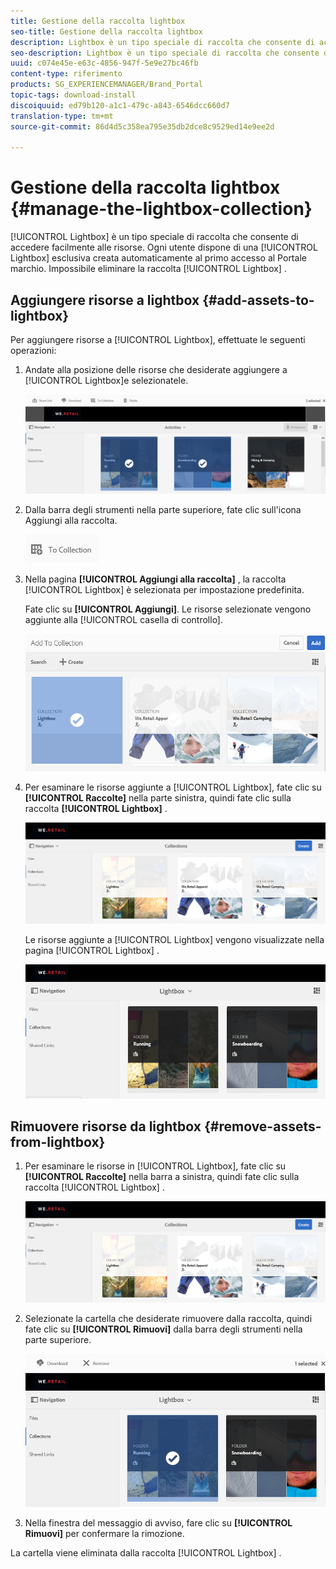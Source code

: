 ```yaml
---
title: Gestione della raccolta lightbox
seo-title: Gestione della raccolta lightbox
description: Lightbox è un tipo speciale di raccolta che consente di accedere facilmente alle risorse. Ogni utente dispone di una lightbox esclusiva creata automaticamente al primo accesso al Portale marchio. Impossibile eliminare la raccolta Lightbox.
seo-description: Lightbox è un tipo speciale di raccolta che consente di accedere facilmente alle risorse. Ogni utente dispone di una lightbox esclusiva creata automaticamente al primo accesso al Portale marchio. Impossibile eliminare la raccolta Lightbox.
uuid: c074e45e-e63c-4856-947f-5e9e27bc46fb
content-type: riferimento
products: SG_EXPERIENCEMANAGER/Brand_Portal
topic-tags: download-install
discoiquuid: ed79b120-a1c1-479c-a843-6546dcc660d7
translation-type: tm+mt
source-git-commit: 86d4d5c358ea795e35db2dce8c9529ed14e9ee2d

---
```



# Gestione della raccolta lightbox {#manage-the-lightbox-collection}

[!UICONTROL Lightbox] è un tipo speciale di raccolta che consente di accedere facilmente alle risorse. Ogni utente dispone di una [!UICONTROL Lightbox] esclusiva creata automaticamente al primo accesso al Portale marchio. Impossibile eliminare la raccolta [!UICONTROL Lightbox] .

## Aggiungere risorse a lightbox {#add-assets-to-lightbox}

Per aggiungere risorse a [!UICONTROL Lightbox], effettuate le seguenti operazioni:

1. Andate alla posizione delle risorse che desiderate aggiungere a [!UICONTROL Lightbox]e selezionatele.

   ![](assets/link_sharing_assetselection.png)

1. Dalla barra degli strumenti nella parte superiore, fate clic sull'icona Aggiungi alla raccolta.

   ![](assets/add_to_collection.png)

1. Nella pagina **[!UICONTROL Aggiungi alla raccolta]** , la raccolta [!UICONTROL Lightbox] è selezionata per impostazione predefinita.

   Fate clic su **[!UICONTROL Aggiungi]**. Le risorse selezionate vengono aggiunte alla [!UICONTROL casella di controllo].

   ![](assets/add_to_collectionlightbox.png)

1. Per esaminare le risorse aggiunte a [!UICONTROL Lightbox], fate clic su **[!UICONTROL Raccolte]** nella parte sinistra, quindi fate clic sulla raccolta **[!UICONTROL Lightbox]** .

   ![](assets/collections_lightbox.png)

   Le risorse aggiunte a [!UICONTROL Lightbox] vengono visualizzate nella pagina [!UICONTROL Lightbox] .

   ![](assets/added_to_collectionlightbox.png)

## Rimuovere risorse da lightbox {#remove-assets-from-lightbox}

1. Per esaminare le risorse in [!UICONTROL Lightbox], fate clic su **[!UICONTROL Raccolte]** nella barra a sinistra, quindi fate clic sulla raccolta [!UICONTROL Lightbox] .

   ![](assets/collections_lightbox-1.png)

1. Selezionate la cartella che desiderate rimuovere dalla raccolta, quindi fate clic su **[!UICONTROL Rimuovi]** dalla barra degli strumenti nella parte superiore.

   ![](assets/collections_lightboxdelete.png)

1. Nella finestra del messaggio di avviso, fare clic su **[!UICONTROL Rimuovi]** per confermare la rimozione.

La cartella viene eliminata dalla raccolta [!UICONTROL Lightbox] .
